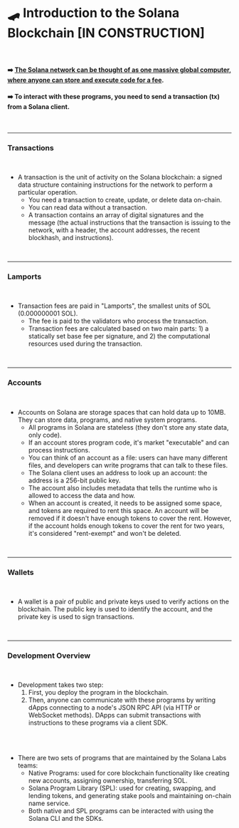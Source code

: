 # 🛹 Introduction to the Solana Blockchain [IN CONSTRUCTION]


<br>

#### ➡️ [The Solana network can be thought of as one massive global computer, where anyone can store and execute code for a fee](https://solana.com/docs/intro/dev). 
#### ➡️ To interact with these programs, you need to send a transaction (tx) from a Solana client.

<br>

---

### Transactions

<br>

* A transaction is the unit of activity on the Solana blockchain: a signed data structure containing instructions for the network to perform a particular operation.
    - You need a transaction to create, update, or delete data on-chain.
    - You can read data without a transaction.
    - A transaction contains an array of digital signatures and the message (the actual instructions that the transaction is issuing to the network, with a header, the account addresses, the recent blockhash, and instructions).

<br>

---

### Lamports

<br>

* Transaction fees are paid in "Lamports", the smallest units of SOL (0.000000001 SOL).
    - The fee is paid to the validators who process the transaction.
    - Transaction fees are calculated based on two main parts: 1) a statically set base fee per signature, and 2) the computational resources used during the transaction.
  

<br>

---

### Accounts


<br>

* Accounts on Solana are storage spaces that can hold data up to 10MB. They can store data, programs, and native system programs.
  * All programs in Solana are stateless (they don't store any state data, only code).
  * If an account stores program code, it's market "executable" and can process instructions.
  * You can think of an account as a file: users can have many different files, and developers can write programs that can talk to these files.
  * The Solana client uses an address to look up an account: the address is a 256-bit public key.
  * The account also includes metadata that tells the runtime who is allowed to access the data and how.
  * When an account is created, it needs to be assigned some space, and tokens are required to rent this space. An account will be removed if it doesn't have enough tokens to cover the rent. However, if the account holds enough tokens to cover the rent for two years, it's considered "rent-exempt" and won't be deleted.


<br>


---

### Wallets

<br>

* A wallet is a pair of public and private keys used to verify actions on the blockchain. The public key is used to identify the account, and the private key is used to sign transactions.

<br>

---

### Development Overview

<br>

* Development takes two step:
    1. First, you deploy the program in the blockchain.
    2. Then, anyone can communicate with these programs by writing dApps connecting to a node's JSON RPC API (via HTTP or WebSocket methods). DApps can submit transactions with instructions to these programs via a client SDK.
  
<br>

<br>

* There are two sets of programs that are maintained by the Solana Labs teams:
  * Native Programs: used for core blockchain functionality like creating new accounts, assigning ownership, transferring SOL.
  * Solana Program Library (SPL): used for creating, swapping, and lending tokens, and generating stake pools and maintaining on-chain name service.
  * Both native and SPL programs can be interacted with using the Solana CLI and the SDKs.
